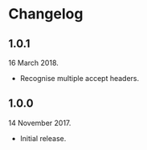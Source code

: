 Changelog
=========

1.0.1
-----

16 March 2018.

* Recognise multiple accept headers.

1.0.0
-----

14 November 2017.

* Initial release.
